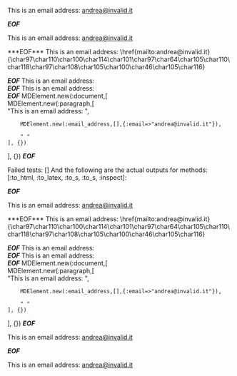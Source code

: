 

This is an email address: <andrea@invalid.it>
	
***EOF***
<p>This is an email address: <a href='mailto:andrea@invalid.it'>&#097;&#110;&#100;&#114;&#101;&#097;&#064;&#105;&#110;&#118;&#097;&#108;&#105;&#100;&#046;&#105;&#116;</a
      > </p
  >
***EOF***
This is an email address: \href{mailto:andrea@invalid.it}{\char97\char110\char100\char114\char101\char97\char64\char105\char110\char118\char97\char108\char105\char100\char46\char105\char116} 


***EOF***
This is an email address:  
***EOF***
This is an email address:  
***EOF***
MDElement.new(:document,[	
	MDElement.new(:paragraph,[	
		"This is an email address: ",
		
		MDElement.new(:email_address,[],{:email=>"andrea@invalid.it"}),
		
		" "
	], {})
], {})
***EOF***

Failed tests:   [] 
And the following are the actual outputs for methods:
   [:to_html, :to_latex, :to_s, :to_s, :inspect]:


***EOF***
<p>This is an email address: <a href='mailto:andrea@invalid.it'>&#097;&#110;&#100;&#114;&#101;&#097;&#064;&#105;&#110;&#118;&#097;&#108;&#105;&#100;&#046;&#105;&#116;</a
      > </p
  >
***EOF***
This is an email address: \href{mailto:andrea@invalid.it}{\char97\char110\char100\char114\char101\char97\char64\char105\char110\char118\char97\char108\char105\char100\char46\char105\char116} 


***EOF***
This is an email address:  
***EOF***
This is an email address:  
***EOF***
MDElement.new(:document,[	
	MDElement.new(:paragraph,[	
		"This is an email address: ",
		
		MDElement.new(:email_address,[],{:email=>"andrea@invalid.it"}),
		
		" "
	], {})
], {})
***EOF***
<p>This is an email address: <a href="&#x6D;&#x61;i&#x6C;&#x74;&#x6F;:&#x61;&#x6E;d&#x72;&#101;&#x61;&#64;&#x69;n&#x76;&#x61;&#108;&#105;&#x64;&#46;&#x69;&#116;">&#x61;&#x6E;d&#x72;&#101;&#x61;&#64;&#x69;n&#x76;&#x61;&#108;&#105;&#x64;&#46;&#x69;&#116;</a></p>

***EOF***
<p>This is an email address: <a href='&amp;#x6D;&amp;#x61;i&amp;#x6C;&amp;#x74;&amp;#x6F;:&amp;#x61;&amp;#x6E;d&amp;#x72;&amp;#101;&amp;#x61;&amp;#64;&amp;#x69;n&amp;#x76;&amp;#x61;&amp;#108;&amp;#105;&amp;#x64;&amp;#46;&amp;#x69;&amp;#116;'>&#x61;&#x6E;d&#x72;&#101;&#x61;&#64;&#x69;n&#x76;&#x61;&#108;&#105;&#x64;&#46;&#x69;&#116;</a
    ></p
  >